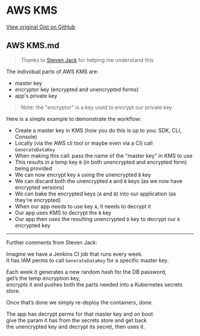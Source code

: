 # AWS KMS

[View original Gist on GitHub](https://gist.github.com/Integralist/52d07564bcae1937a76d28377746e0fd)

## AWS KMS.md

> Thanks to [Steven Jack](https://twitter.com/stevenjack85) for helping me understand this

The individual parts of AWS KMS are:

- master key
- encryptor key (encrypted and unencrypted forms)
- app's private key

> Note: the "encryptor" is a key used to encrypt our private key

Here is a simple example to demonstrate the workflow:

- Create a master key in KMS (how you do this is up to you: SDK, CLI, Console)
- Locally (via the AWS cli tool or maybe even via a CI) call `GenerateDataKey`
- When making this call: pass the name of the "master key" in KMS to use
- This results in a temp key `B` (in both unencrypted and encrypted form) being provided
- We can now encrypt key `A` using the unencrypted `B` key 
- We can discard both the unencrypted `A` and `B` keys (as we now have encrypted versions)
- We can bake the encrypted keys (`A` and `B`) into our application (as they're encrypted)
- When our app needs to use key `A`, it needs to decrypt it
- Our app uses KMS to decrypt the `B` key
- Our app then uses the resulting unencrypted `B` key to decrypt our `A` encrypted key

---

Further comments from Steven Jack:

Imagine we have a Jenkins CI job that runs every week.  
It has IAM perms to call `GenerateDataKey` for a specific master key. 

Each week it generates a new random hash for the DB password,  
get’s the temp encryption key,  
encrypts it and pushes both the parts needed into a Kubernetes secrets store.

Once that’s done we simply re-deploy the containers, done.

The app has decrypt perms for that master key and on boot  
give the param it has from the secrets store and get back  
the unencrypted key and decrypt its secret, then uses it.

